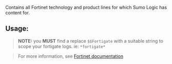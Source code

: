 Contains all Fortinet technology and product lines for which Sumo Logic has content for.

## Usage:

> **NOTE:** you **MUST** find a replace `$$Fortigate` with a suitable string to scope your fortigate logs. ie: `*fortigate*`


>For more information, see [Fortinet documentation](http://docs.fortinet.com/uploaded/files/1048/fortigate-loggingreporting-40-mr3.pdf)